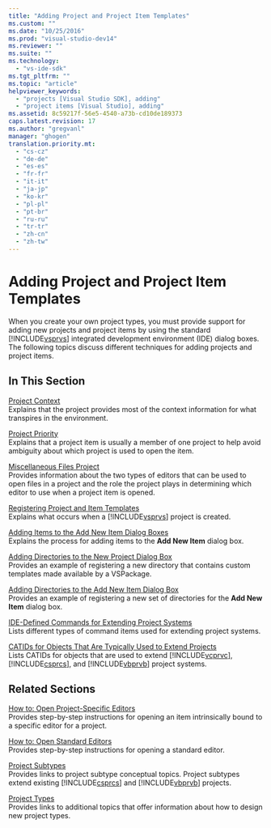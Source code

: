 ```yaml
---
title: "Adding Project and Project Item Templates"
ms.custom: ""
ms.date: "10/25/2016"
ms.prod: "visual-studio-dev14"
ms.reviewer: ""
ms.suite: ""
ms.technology: 
  - "vs-ide-sdk"
ms.tgt_pltfrm: ""
ms.topic: "article"
helpviewer_keywords: 
  - "projects [Visual Studio SDK], adding"
  - "project items [Visual Studio], adding"
ms.assetid: 8c59217f-56e5-4540-a73b-cd10de189373
caps.latest.revision: 17
ms.author: "gregvanl"
manager: "ghogen"
translation.priority.mt: 
  - "cs-cz"
  - "de-de"
  - "es-es"
  - "fr-fr"
  - "it-it"
  - "ja-jp"
  - "ko-kr"
  - "pl-pl"
  - "pt-br"
  - "ru-ru"
  - "tr-tr"
  - "zh-cn"
  - "zh-tw"
---
```

# Adding Project and Project Item Templates
When you create your own project types, you must provide support for adding new projects and project items by using the standard [!INCLUDE[vsprvs](../../code-quality/includes/vsprvs_md.md)] integrated development environment (IDE) dialog boxes. The following topics discuss different techniques for adding projects and project items.  
  
## In This Section  
 [Project Context](../../extensibility/internals/project-context.md)  
 Explains that the project provides most of the context information for what transpires in the environment.  
  
 [Project Priority](../../extensibility/internals/project-priority.md)  
 Explains that a project item is usually a member of one project to help avoid ambiguity about which project is used to open the item.  
  
 [Miscellaneous Files Project](../../extensibility/internals/miscellaneous-files-project.md)  
 Provides information about the two types of editors that can be used to open files in a project and the role the project plays in determining which editor to use when a project item is opened.  
  
 [Registering Project and Item Templates](../../extensibility/internals/registering-project-and-item-templates.md)  
 Explains what occurs when a [!INCLUDE[vsprvs](../../code-quality/includes/vsprvs_md.md)] project is created.  
  
 [Adding Items to the Add New Item Dialog Boxes](../../extensibility/internals/adding-items-to-the-add-new-item-dialog-boxes.md)  
 Explains the process for adding items to the **Add New Item** dialog box.  
  
 [Adding Directories to the New Project Dialog Box](../../extensibility/internals/adding-directories-to-the-new-project-dialog-box.md)  
 Provides an example of registering a new directory that contains custom templates made available by a VSPackage.  
  
 [Adding Directories to the Add New Item Dialog Box](../../extensibility/internals/adding-directories-to-the-add-new-item-dialog-box.md)  
 Provides an example of registering a new set of directories for the **Add New Item** dialog box.  
  
 [IDE-Defined Commands for Extending Project Systems](../../extensibility/internals/ide-defined-commands-for-extending-project-systems.md)  
 Lists different types of command items used for extending project systems.  
  
 [CATIDs for Objects That Are Typically Used to Extend Projects](../../extensibility/internals/catids-for-objects-that-are-typically-used-to-extend-projects.md)  
 Lists CATIDs for objects that are used to extend [!INCLUDE[vcprvc](../../code-quality/includes/vcprvc_md.md)], [!INCLUDE[csprcs](../../data-tools/includes/csprcs_md.md)], and [!INCLUDE[vbprvb](../../code-quality/includes/vbprvb_md.md)] project systems.  
  
## Related Sections  
 [How to: Open Project-Specific Editors](../../extensibility/how-to--open-project-specific-editors.md)  
 Provides step-by-step instructions for opening an item intrinsically bound to a specific editor for a project.  
  
 [How to: Open Standard Editors](../../extensibility/how-to--open-standard-editors.md)  
 Provides step-by-step instructions for opening a standard editor.  
  
 [Project Subtypes](../../extensibility/internals/project-subtypes.md)  
 Provides links to project subtype conceptual topics. Project subtypes extend existing [!INCLUDE[csprcs](../../data-tools/includes/csprcs_md.md)] and [!INCLUDE[vbprvb](../../code-quality/includes/vbprvb_md.md)] projects.  
  
 [Project Types](../../extensibility/internals/project-types.md)  
 Provides links to additional topics that offer information about how to design new project types.